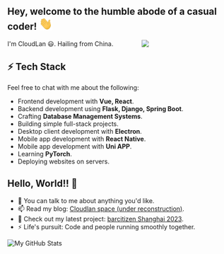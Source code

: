 <h2> Hey, welcome to the humble abode of a casual coder! <img src="https://raw.githubusercontent.com/ABSphreak/ABSphreak/master/gifs/Hi.gif" width="30px"></h2>

<img align='right' src='https://avatars.githubusercontent.com/u/75026738?v=4' width='200"'>

I'm CloudLan 😃. Hailing from China. 

## ⚡ Tech Stack
Feel free to chat with me about the following:
- Frontend development with **Vue, React**.
- Backend development using **Flask, Django, Spring Boot**.
- Crafting **Database Management Systems**.
- Building simple full-stack projects.
- Desktop client development with **Electron**.
- Mobile app development with **React Native**.
- Mobile app development with **Uni APP**.
- Learning **PyTorch**.
- Deploying websites on servers.

## Hello, World!! 🤔
- 💬 You can talk to me about anything you'd like.
- 📫 Read my blog: [Cloudlan space (under reconstruction)]().
- 🎯 Check out my latest project: [barcitizen Shanghai 2023](https://sh.barcitizen.cn/).
- ⚡ Life's pursuit: Code and people running smoothly together.

![My GitHub Stats](https://github-readme-stats.vercel.app/api?username=Lyc0430&hide=["issues"]&show_icons=true)
